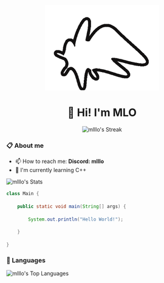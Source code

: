 <div align="center">
  <img src="./LOGO.png" alt="LOGO" width="300px" />
  <h1>👋 Hi! I'm MLO</h1>
  <img src="https://github-readme-streak-stats.herokuapp.com/?user=mlllo&theme=transparent&hide_border=true" alt="mlllo's Streak">
</div>

### 📋 About me

- 📫 How to reach me: **Discord: mlllo**
- 🌱 I'm currently learning C++

![mlllo's Stats](https://github-readme-stats.vercel.app/api?username=mlllo&theme=transparent&hide_border=true&show_icons=true)

```java
class Main {

    public static void main(String[] args) {
    
        System.out.println("Hello World!");
    
    }

}
```

### 🧰 Languages

![mlllo's Top Languages](https://github-readme-stats.vercel.app/api/top-langs/?username=mlllo&theme=transparent&hide_border=true&layout=pie)


